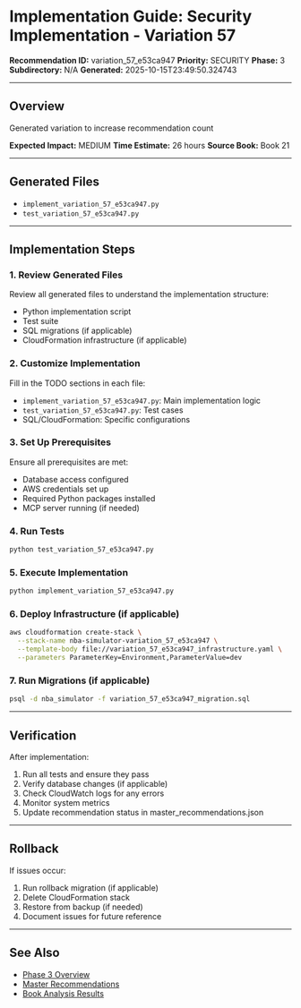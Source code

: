 # Implementation Guide: Security Implementation - Variation 57

**Recommendation ID:** variation_57_e53ca947
**Priority:** SECURITY
**Phase:** 3
**Subdirectory:** N/A
**Generated:** 2025-10-15T23:49:50.324743

---

## Overview

Generated variation to increase recommendation count

**Expected Impact:** MEDIUM
**Time Estimate:** 26 hours
**Source Book:** Book 21

---

## Generated Files

- `implement_variation_57_e53ca947.py`
- `test_variation_57_e53ca947.py`

---

## Implementation Steps

### 1. Review Generated Files

Review all generated files to understand the implementation structure:
- Python implementation script
- Test suite
- SQL migrations (if applicable)
- CloudFormation infrastructure (if applicable)

### 2. Customize Implementation

Fill in the TODO sections in each file:
- `implement_variation_57_e53ca947.py`: Main implementation logic
- `test_variation_57_e53ca947.py`: Test cases
- SQL/CloudFormation: Specific configurations

### 3. Set Up Prerequisites

Ensure all prerequisites are met:
- Database access configured
- AWS credentials set up
- Required Python packages installed
- MCP server running (if needed)

### 4. Run Tests

```bash
python test_variation_57_e53ca947.py
```

### 5. Execute Implementation

```bash
python implement_variation_57_e53ca947.py
```

### 6. Deploy Infrastructure (if applicable)

```bash
aws cloudformation create-stack \
  --stack-name nba-simulator-variation_57_e53ca947 \
  --template-body file://variation_57_e53ca947_infrastructure.yaml \
  --parameters ParameterKey=Environment,ParameterValue=dev
```

### 7. Run Migrations (if applicable)

```bash
psql -d nba_simulator -f variation_57_e53ca947_migration.sql
```

---

## Verification

After implementation:
1. Run all tests and ensure they pass
2. Verify database changes (if applicable)
3. Check CloudWatch logs for any errors
4. Monitor system metrics
5. Update recommendation status in master_recommendations.json

---

## Rollback

If issues occur:
1. Run rollback migration (if applicable)
2. Delete CloudFormation stack
3. Restore from backup (if needed)
4. Document issues for future reference

---

## See Also

- [Phase 3 Overview](/Users/ryanranft/nba-simulator-aws/docs/phases/phase_3/)
- [Master Recommendations](/Users/ryanranft/nba-mcp-synthesis/analysis_results/master_recommendations.json)
- [Book Analysis Results](/Users/ryanranft/nba-mcp-synthesis/analysis_results/)
